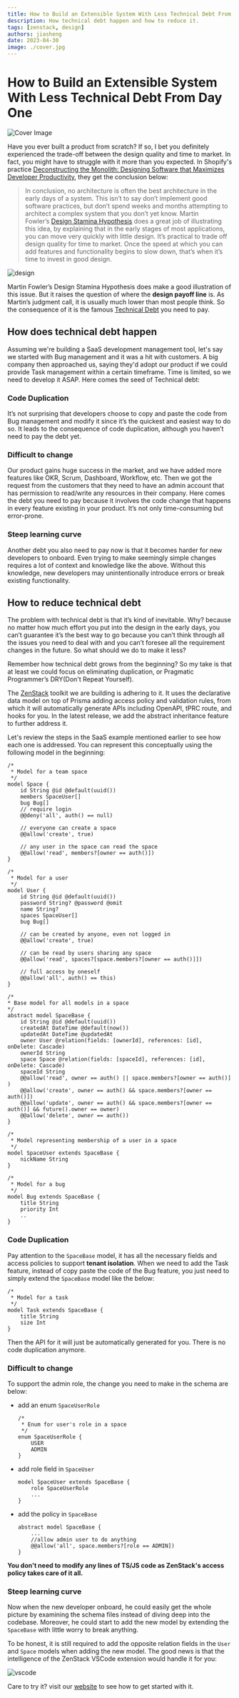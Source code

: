 ```yaml
---
title: How to Build an Extensible System With Less Technical Debt From Day One
description: How technical debt happen and how to reduce it.
tags: [zenstack, design]
authors: jiasheng
date: 2023-04-30
image: ./cover.jpg
---
```


# How to Build an Extensible System With Less Technical Debt From Day One

![Cover Image](cover.jpg)

Have you ever built a product from scratch?  If so, I bet you definitely experienced the trade-off between the design quality and time to market.  In fact, you might have to struggle with it more than you expected.  In Shopify's practice [Deconstructing the Monolith: Designing Software that Maximizes Developer Productivity](https://www.shopify.com/uk/partners/blog/monolith-software), they get the conclusion below:

> In conclusion, no architecture is often the best architecture in the early days of a system. This isn’t to say don’t implement good software practices, but don’t spend weeks and months attempting to architect a complex system that you don’t yet know. Martin Fowler’s [Design Stamina Hypothesis](https://martinfowler.com/bliki/DesignStaminaHypothesis.html) does a great job of illustrating this idea, by explaining that in the early stages of most applications, you can move very quickly with little design. It’s practical to trade off design quality for time to market. Once the speed at which you can add features and functionality begins to slow down, that’s when it’s time to invest in good design.
> 

<!--truncate-->

![design](https://user-images.githubusercontent.com/16688722/235368634-8e509734-f858-430d-a59d-94a6ac85ca0d.png)

Martin Fowler’s Design Stamina Hypothesis does make a good illustration of this issue. But it raises the question of where the **design payoff line** is.  As Martin’s judgment call, it is usually much lower than most people think.  So the consequence of it is the famous [Technical Debt](https://martinfowler.com/bliki/TechnicalDebt.html) you need to pay.

## How does technical debt happen

Assuming we're building a SaaS development management tool, let's say we started with Bug management and it was a hit with customers. A big company then approached us, saying they'd adopt our product if we could provide Task management within a certain timeframe. Time is limited,  so we need to develop it ASAP. Here comes the seed of Technical debt:

### Code Duplication

It’s not surprising that developers choose to copy and paste the code from Bug management and modify it since it’s the quickest and easiest way to do so.  It leads to the consequence of code duplication, although you haven’t need to pay the debt yet. 

### Difficult to change

Our product gains huge success in the market, and we have added more features like OKR, Scrum, Dashboard, Workflow, etc.  Then we got the request from the customers that they need to have an admin account that has permission to read/write any resources in their company.  Here comes the debt you need to pay because it involves the code change that happens in every feature existing in your product.  It’s not only time-consuming but error-prone. 

### Steep learning curve

Another debt you also need to pay now is that it becomes harder for new developers to onboard.  Even trying to make seemingly simple changes requires a lot of context and knowledge like the above. Without this knowledge, new developers may unintentionally introduce errors or break existing functionality.

## How to reduce technical debt

The problem with technical debt is that it’s kind of inevitable.  Why? because no matter how much effort you put into the design in the early days,  you can’t guarantee it’s the best way to go because you can’t think through all the issues you need to deal with and you can’t foresee all the requirement changes in the future.   So what should we do to make it less?

Remember how technical debt grows from the beginning?  So my take is that at least we could focus on eliminating duplication, or Pragmatic Programmer’s DRY(Don't Repeat Yourself). 


The [ZenStack](https://zenstack.dev/) toolkit we are building is adhering to it. It uses the declarative data model on top of Prisma adding access policy and validation rules,  from which it will automatically generate APIs including OpenAPI, tPRC route, and hooks for you.  In the latest release, we add the abstract inheritance feature to further address it.  

Let's review the steps in the SaaS example mentioned earlier to see how each one is addressed.
You can represent this conceptually using the following model in the beginning:

```prisma
/*
 * Model for a team space 
 */
model Space {
    id String @id @default(uuid())
    members SpaceUser[]
    bug Bug[]
    // require login
    @@deny('all', auth() == null)

    // everyone can create a space
    @@allow('create', true)

    // any user in the space can read the space
    @@allow('read', members?[owner == auth()])
}

/*
 * Model for a user
 */
model User {
    id String @id @default(uuid())
    password String? @password @omit
    name String?
    spaces SpaceUser[]
    bug Bug[]

    // can be created by anyone, even not logged in
    @@allow('create', true)

    // can be read by users sharing any space
    @@allow('read', spaces?[space.members?[owner == auth()]])

    // full access by oneself
    @@allow('all', auth() == this)
}

/*
* Base model for all models in a space
*/
abstract model SpaceBase {
    id String @id @default(uuid())
    createdAt DateTime @default(now())
    updatedAt DateTime @updatedAt
    owner User @relation(fields: [ownerId], references: [id], onDelete: Cascade)
    ownerId String
    space Space @relation(fields: [spaceId], references: [id], onDelete: Cascade)
    spaceId String
    @@allow('read', owner == auth() || space.members?[owner == auth()] )
    @@allow('create', owner == auth() && space.members?[owner == auth()])
    @@allow('update', owner == auth() && space.members?[owner == auth()] && future().owner == owner)
    @@allow('delete', owner == auth())
}

/*
 * Model representing membership of a user in a space
 */
model SpaceUser extends SpaceBase {
    nickName String
}

/*
 * Model for a bug
 */
model Bug extends SpaceBase {
    title String
    priority Int
    ..
}
```

### Code Duplication

Pay attention to the `SpaceBase` model,  it has all the necessary fields and access policies to support **tenant isolation**.  When we need to add the Task feature, instead of copy paste the code of the Bug feature,  you just need to simply extend the `SpaceBase` model like the below:

```prisma
/*
 * Model for a task
 */
model Task extends SpaceBase {
    title String
    size Int
}
```

Then the API for it will just be automatically generated for you.   There is no code duplication anymore. 

### Difficult to change

To support the admin role,  the change you need to make in the schema are below:

- add an enum `SpaceUserRole`
    
    ```prisma
    /*
     * Enum for user's role in a space
     */
    enum SpaceUserRole {
        USER
        ADMIN
    }
    ```
    
- add role field in `SpaceUser`
    
    ```prisma
    model SpaceUser extends SpaceBase {
        role SpaceUserRole
        ...
    }
    ```
    
- add the policy in `SpaceBase`
    
    ```prisma
    abstract model SpaceBase {
        ...
        //allow admin user to do anything
        @@allow('all', space.members?[role == ADMIN])
    }
    ```
    

**You don't need to modify any lines of TS/JS code as ZenStack's access policy takes care of it all.**

### Steep learning curve

Now when the new developer onboard, he could easily get the whole picture by examining the schema files instead of diving deep into the codebase.   Moreover, he could start to add the new model by extending the `SpaceBase` with little worry to break anything. 

To be honest,  it is still required to add the opposite relation fields in the `User` and `Space` models when adding the new model.  The good news is that the intelligence of the ZenStack VSCode extension would handle it for you:

![vscode](https://user-images.githubusercontent.com/16688722/235368632-35462d24-c7af-4743-b1c0-96712172a94a.png)

Care to try it? visit our [website](https://zenstack.dev/) to see how to get started with it.